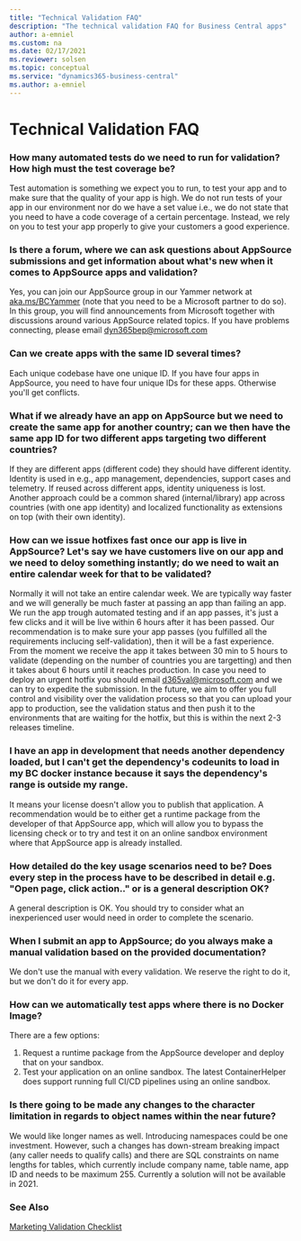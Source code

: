 ```yaml
---
title: "Technical Validation FAQ"
description: "The technical validation FAQ for Business Central apps"
author: a-emniel
ms.custom: na
ms.date: 02/17/2021
ms.reviewer: solsen
ms.topic: conceptual
ms.service: "dynamics365-business-central"
ms.author: a-emniel
---
```


# Technical Validation FAQ
 

### How many automated tests do we need to run for validation? How high must the test coverage be?  
Test automation is something we expect you to run, to test your app and to make sure that the quality of your app is high. We do not run tests of your app in our environment nor do we have a set value i.e., we do not state that you need to have a code coverage of a certain percentage. Instead, we rely on you to test your app properly to give your customers a good experience.     
 
### Is there a forum, where we can ask questions about AppSource submissions and get information about what's new when it comes to AppSource apps and validation? 
Yes, you can join our AppSource group in our Yammer network at [aka.ms/BCYammer](http://aka.ms/bcyammer) (note that you need to be a Microsoft partner to do so). In this group, you will find announcements from Microsoft together with discussions around various AppSource related topics. If you have problems connecting, please email dyn365bep@microsoft.com 

### Can we create apps with the same ID several times?  
Each unique codebase have one unique ID. If you have four apps in AppSource, you need to have four unique IDs for these apps. Otherwise you'll get conflicts. 

### What if we already have an app on AppSource but we need to create the same app for another country; can we then have the same app ID for two different apps targeting two different countries?  
If they are different apps (different code) they should have different identity. Identity is used in e.g., app management, dependencies, support cases and telemetry. If reused across different apps, identity uniqueness is lost. Another approach could be a common shared (internal/library) app across countries (with one app identity) and localized functionality as extensions on top (with their own identity). 
 
### How can we issue hotfixes fast once our app is live in AppSource? Let's say we have customers live on our app and we need to deloy something instantly; do we need to wait an entire calendar week for that to be validated?  
Normally it will not take an entire calendar week. We are typically way faster and we will generally be much faster at passing an app than failing an app. We run the app trough automated testing and if an app passes, it's just a few clicks and it will be live within 6 hours after it has been passed. Our recommendation is to make sure your app passes (you fulfilled all the requirements inclucing self-validation), then it will be a fast experience. From the moment we receive the app it takes between 30 min to 5 hours to validate (depending on the number of countries you are targetting) and then it takes about 6 hours until it reaches production. In case you need to deploy an urgent hotfix you should email d365val@microsoft.com and we can try to expedite the submission.
In the future, we aim to offer you full control and visibility over the validation process so that you can upload your app to production, see the validation status and then push it to the environments that are waiting for the hotfix, but this is within the next 2-3 releases timeline.

### I have an app in development that needs another dependency loaded, but I can't get the dependency's codeunits to load in my BC docker instance because it says the dependency's range is outside my range.  
It means your license doesn't allow you to publish that application. A recommendation would be to either get a runtime package from the developer of that AppSource app, which will allow you to bypass the licensing check or to try and test it on an online sandbox environment where that AppSource app is already installed. 

### How detailed do the key usage scenarios need to be? Does every step in the process have to be described in detail e.g. "Open page, click action.." or is a general description OK?  
A general description is OK. You should try to consider what an inexperienced user would need in order to complete the scenario. 

### When I submit an app to AppSource; do you always make a manual validation based on the provided documentation?  
We don't use the manual with every validation. We reserve the right to do it, but we don't do it for every app. 

### How can we automatically test apps where there is no Docker Image?  
There are a few options: 
1. Request a runtime package from the AppSource developer and deploy that on your sandbox. 
2. Test your application on an online sandbox. The latest ContainerHelper does support running full CI/CD pipelines using an online sandbox.

### Is there going to be made any changes to the character limitation in regards to object names within the near future? 
We would like longer names as well. Introducing namespaces could be one investment. However, such a changes has down-stream breaking impact (any caller needs to qualify calls) and there are SQL constraints on name lengths for tables, which currently include company name, table name, app ID and needs to be maximum 255. Currently a solution will not be available in 2021. 

### See Also

[Marketing Validation Checklist](readiness-checklist-marketing.md)  